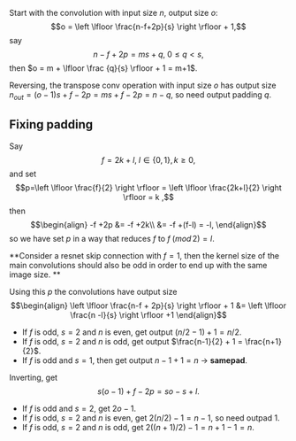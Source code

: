 
Start with the convolution with input size $n$, output size $o$: $$o = \left \lfloor \frac{n-f+2p}{s} \right \rfloor + 1,$$ say $$n - f + 2p = ms + q, \; 0 \leq q < s,$$then $o = m + \lfloor \frac {q}{s} \rfloor + 1 = m+1$.  

Reversing, the transpose conv operation with input size $o$ has output size 
$n_{out} = (o-1)s + f -2p = ms + f -2p = n-q,$ so need output padding $q$. 

## Fixing padding
Say $$ f= 2k + l, \; l \in \{0,1\}, k\geq0,$$and set $$p=\left \lfloor \frac{f}{2} \right \rfloor = \left \lfloor \frac{2k+l}{2} \right \rfloor = k ,$$
then $$\begin{align} -f +2p &= -f +2k\\
&= -f +(f-l) = -l, \end{align}$$
so we have set $p$ in a way that reduces $f$ to $f \; (mod \, 2) = l$.  

**Consider a resnet skip connection with $f=1$, then the kernel size of the main convolutions should also be odd in order to end up with the same image size. ** 

Using this $p$ the convolutions have output size $$\begin{align} \left \lfloor \frac{n-f + 2p}{s} \right \rfloor + 1 &= \left \lfloor \frac{n -l}{s} \right \rfloor +1 \end{align}$$
- If $f$ is odd, $s=2$ and $n$ is even, get output $(n/2 -1) +1=n/2$.   
- If $f$ is odd, $s=2$  and $n$ is odd, get output $\frac{n-1}{2} + 1 = \frac{n+1}{2}$. 
- If $f$ is odd and $s=1$, then  get output $n-1+1=n$ -> **samepad**. 

Inverting, get $$s(o-1) + f -2p = so -s + l.$$
- If $f$ is odd and $s=2$, get $2o-1$.  
- If $f$ is odd, $s=2$ and $n$ is even, get $2(n/2) -1 = n-1$, so need outpad $1$.  
- If $f$ is odd, $s=2$  and $n$ is odd, get $2((n+1)/2)-1 = n+1 -1 = n$.
